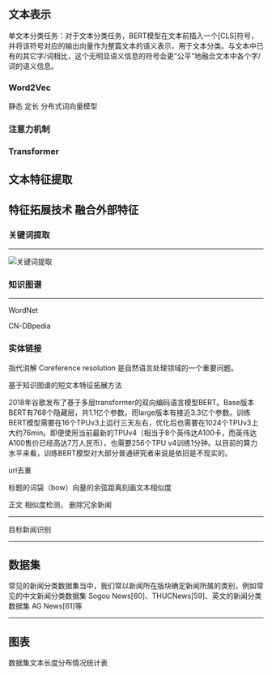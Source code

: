 ## 文本表示

单文本分类任务：对于文本分类任务，BERT模型在文本前插入一个[CLS]符号，并将该符号对应的输出向量作为整篇文本的语义表示，用于文本分类。与文本中已有的其它字/词相比，这个无明显语义信息的符号会更“公平”地融合文本中各个字/词的语义信息。

### Word2Vec

静态 定长 分布式词向量模型

### 注意力机制

### Transformer

## 文本特征提取

## 特征拓展技术  融合外部特征

### 关键词提取

** **

![关键词提取](C:\Users\hys\Downloads\关键词提取.png)

### 知识图谱

** **

WordNet

CN-DBpedia



### 实体链接

指代消解 Coreference resolution 是自然语言处理领域的一个重要问题。



基于知识图谱的短文本特征拓展方法





2018年谷歌发布了基于多层transformer的双向编码语言模型BERT。Base版本BERT有768个隐藏层，共1.1亿个参数。而large版本有接近3.3亿个参数。训练BERT模型需要在16个TPUv3上运行三天左右，优化后也需要在1024个TPUv3上大约76min。即便使用当前最新的TPUv4（相当于8个英伟达A100卡，而英伟达A100售价已经高达7万人民币），也需要256个TPU v4训练1分钟。以目前的算力水平来看，训练BERT模型对大部分普通研究者来说是依旧是不现实的。



url去重

标题的词袋（bow）向量的余弦距离刻画文本相似度

正文 相似度检测， 删除冗余新闻

** **



目标新闻识别





****

## 数据集

常见的新闻分类数据集当中，我们常以新闻所在版块确定新闻所属的类别，例如常见的中文新闻分类数据集 Sogou News[60]、THUCNews[59]、英文的新闻分类数据集 AG News[61]等





** **

## 图表

数据集文本长度分布情况统计表
